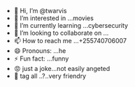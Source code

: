 - 👋 Hi, I’m @twarvis
- 👀 I’m interested in ...movies
- 🌱 I’m currently learning ...cybersecurity
- 💞️ I’m looking to collaborate on ...
- 📫 How to reach me ...+255740706007
- 😄 Pronouns: ...he
- ⚡ Fun fact: ...funny
- 😡 just a joke...not easily angeted
- 🤫 tag all ..?..very friendry
<!---
twarvis375/twarvis375 is a ✨ special ✨ repository because its `README.md` (this file) appears on your GitHub profile.
You can click the Preview link to take a look at your changes.
--->
